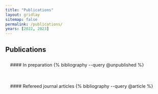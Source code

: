 ```yaml
---
title: "Publications"
layout: gridlay
sitemap: false
permalink: /publications/
years: [2022, 2023]
---
```


## Publications

<style>
.jumbotron{
    padding:3%;
    padding-bottom:10px;
    padding-top:10px;
    margin-top:10px;
    margin-bottom:30px;
}
</style>

<div class="jumbotron">
#### In preparation
{% bibliography --query @unpublished %}
</div>

<div class="jumbotron">
#### Refereed journal articles
{% bibliography --query @article %}
</div>
